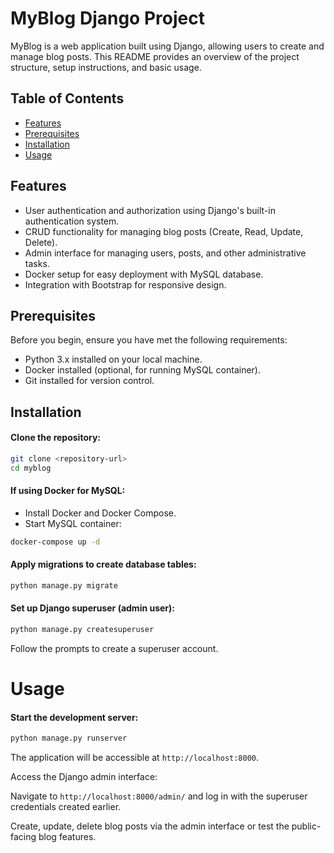 # MyBlog Django Project

MyBlog is a web application built using Django, allowing users to create and manage blog posts. This README provides an overview of the project structure, setup instructions, and basic usage.

## Table of Contents

- [Features](#features)
- [Prerequisites](#prerequisites)
- [Installation](#installation)
- [Usage](#usage)

## Features

- User authentication and authorization using Django's built-in authentication system.
- CRUD functionality for managing blog posts (Create, Read, Update, Delete).
- Admin interface for managing users, posts, and other administrative tasks.
- Docker setup for easy deployment with MySQL database.
- Integration with Bootstrap for responsive design.

## Prerequisites

Before you begin, ensure you have met the following requirements:

- Python 3.x installed on your local machine.
- Docker installed (optional, for running MySQL container).
- Git installed for version control.

## Installation

#### Clone the repository:

```sh
git clone <repository-url>
cd myblog
```
#### If using Docker for MySQL:

- Install Docker and Docker Compose.
- Start MySQL container:

```sh
docker-compose up -d
```
#### Apply migrations to create database tables:

```sh
python manage.py migrate
```
#### Set up Django superuser (admin user):

```sh
python manage.py createsuperuser
```
Follow the prompts to create a superuser account.

# Usage

#### Start the development server:

```sh
python manage.py runserver
```
The application will be accessible at `http://localhost:8000`.

Access the Django admin interface:

Navigate to `http://localhost:8000/admin/` and log in with the superuser credentials created earlier.

Create, update, delete blog posts via the admin interface or test the public-facing blog features.
